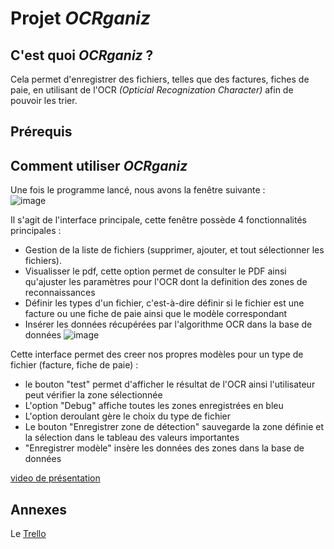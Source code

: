 # Projet *OCRganiz*

## C'est quoi *OCRganiz* ?
Cela permet d'enregistrer des fichiers, telles que des factures, fiches de paie, en utilisant de l'OCR *(Opticial Recognization Character)* afin de pouvoir les trier.
## Prérequis
## Comment utiliser *OCRganiz* 
Une fois le programme lancé, nous avons la fenêtre suivante :    
![image](https://github.com/itsax404/OCRganiz/assets/93085354/cedd6b58-0498-4320-b066-af8a7e66a2bb)  

Il s'agit de l'interface principale, cette fenêtre possède 4 fonctionnalités principales :     
* Gestion de la liste de fichiers (supprimer, ajouter, et tout sélectionner les fichiers).
* Visualisser le pdf, cette option permet de consulter le PDF ainsi qu'ajuster les paramètres pour l'OCR dont la definition des zones de reconnaissances
* Définir les types d'un fichier, c'est-à-dire définir si le fichier est une facture ou une fiche de paie ainsi que le modèle correspondant
* Insérer les données récupérées par l'algorithme OCR dans la base de données
![image](https://github.com/itsax404/OCRganiz/assets/93085354/611760f8-be8b-4add-b4ef-b4123fd2c5a5)  

Cette interface permet des creer nos propres modèles pour un type de fichier (facture, fiche de paie) :
* le bouton "test" permet d'afficher le résultat de l'OCR ainsi l'utilisateur peut vérifier la zone sélectionnée
* L'option "Debug" affiche toutes les zones enregistrées en bleu
* L'option deroulant gère le choix du type de fichier
* Le bouton "Enregistrer zone de détection" sauvegarde la zone définie et la sélection dans le tableau des valeurs importantes
* "Enregistrer modèle" insère les données des zones dans la base de données

[video de présentation](https://www.dailymotion.com/video/x8lwtsi)
## Annexes
Le [Trello](https://trello.com/invite/b/updv2xap/ATTId970c379082223d06ecea2d2e0a76bb207D679C6/projet-programmation)
